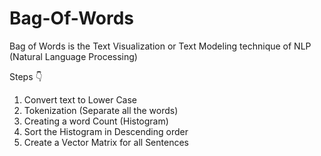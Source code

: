 # Bag-Of-Words
Bag of Words is the Text Visualization or Text Modeling technique of NLP (Natural Language Processing)

Steps 👇
1) Convert text to Lower Case
2) Tokenization (Separate all the words)
3) Creating a word Count (Histogram)
4) Sort the Histogram in Descending order
5) Create a Vector Matrix for all Sentences

